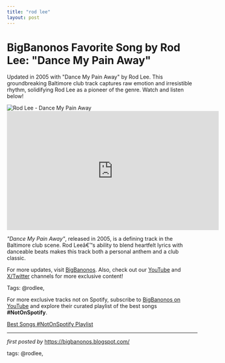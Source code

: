 ```yaml
---
title: "rod lee"
layout: post
---
```

<!-- Title of the Post -->
<h1 >BigBanonos Favorite Song by Rod Lee: "Dance My Pain Away"</h1> <!-- Introductory Text -->
<p >Updated in 2005 with "Dance My Pain Away" by Rod Lee. This groundbreaking Baltimore club track captures raw emotion and irresistible rhythm, solidifying Rod Lee as a pioneer of the genre. Watch and listen below!</p> <!-- Featured Image -->
<div > <img src="https://i.scdn.co/image/ab67616d00001e02634c301fdec6f27bce535cd5" alt="Rod Lee - Dance My Pain Away" />
</div> <!-- YouTube Video Embed -->
<div > <iframe width="560" height="315" src="https://www.youtube.com/embed/quUSjngSmN0" title="Rod Lee - Dance My Pain Away" frameborder="0" allowfullscreen></iframe>
</div> <!-- Song Information -->
<div > <p><em>"Dance My Pain Away"</em>, released in 2005, is a defining track in the Baltimore club scene. Rod Leeâ€™s ability to blend heartfelt lyrics with danceable beats makes this track both a personal anthem and a club classic.</p>
</div> <!-- Footer Links -->
<div > <p>For more updates, visit <a href="https://bigbanonos.blogspot.com/" target="_blank">BigBanonos</a>. Also, check out our <a href="https://www.youtube.com/@BigBanonos" target="_blank">YouTube</a> and <a href="https://x.com/bigbanonos" target="_blank">X/Twitter</a> channels for more exclusive content!</p>
</div> <!-- Tags -->
<p >Tags: @rodlee,</p>


<!--Subscribe and Playlist Links-->
<div>
    <p>For more exclusive tracks not on Spotify, subscribe to <a href="https://www.youtube.com/@BigBanonos" target="_blank">BigBanonos on YouTube</a> and explore their curated playlist of the best songs <strong>#NotOnSpotify</strong>.</p>
    <p><a href="https://www.youtube.com/playlist?list=PLtuNtuTatqI0kFahUCbtbfenC_ET5O_tr" target="_blank">Best Songs #NotOnSpotify Playlist<br /></a></p></div>

<hr />

<p><em>first posted by</em> <a href="https://bigbanonos.blogspot.com/" rel="noopener" target="_new">https://bigbanonos.blogspot.com/</a></p>

<p>tags: @rodlee,</p>
